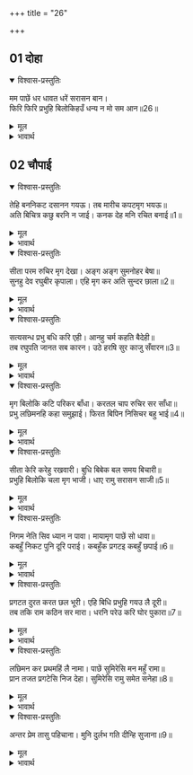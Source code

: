 +++
title = "26"

+++


## 01 दोहा
<details open><summary>विश्वास-प्रस्तुतिः</summary>

मम पाछें धर धावत धरें सरासन बान।  
फिरि फिरि प्रभुहि बिलोकिहउँ धन्य न मो सम आन॥26॥  
</details>

<details><summary>मूल</summary>

मम पाछें धर धावत धरें सरासन बान।  
फिरि फिरि प्रभुहि बिलोकिहउँ धन्य न मो सम आन॥26॥  
</details>

<details><summary>भावार्थ</summary>

धनुष-बाण धारण किए मेरे पीछे-पीछे पृथ्वी पर (पकडने के लिए) दौडते हुए प्रभु को मैं फिर-फिरकर देखूँगा। मेरे समान धन्य दूसरा कोई नहीं है॥26॥  
</details>

## 02 चौपाई

<div class="audioEmbed"  caption="AIR-वाचनम्" src="https://archive.org/download/rAmcharitmAnas-AIR/EPI-255.mp3"></div>

<details open><summary>विश्वास-प्रस्तुतिः</summary>

तेहि बननिकट दसानन गयऊ। तब मारीच कपटमृग भयऊ॥  
अति बिचित्र कछु बरनि न जाई। कनक देह मनि रचित बनाई॥1॥  
</details>

<details><summary>मूल</summary>

तेहि बननिकट दसानन गयऊ। तब मारीच कपटमृग भयऊ॥  
अति बिचित्र कछु बरनि न जाई। कनक देह मनि रचित बनाई॥1॥  
</details>

<details><summary>भावार्थ</summary>

जब रावण उस वन के (जिस वन में श्री रघुनाथजी रहते थे) निकट पहुँचा, तब मारीच कपटमृग बन गया! वह अत्यन्त ही विचित्र था, कुछ वर्णन नहीं किया जा सकता। सोने का शरीर मणियों से जडकर बनाया था॥1॥  
</details>

<details open><summary>विश्वास-प्रस्तुतिः</summary>

सीता परम रुचिर मृग देखा। अङ्ग अङ्ग सुमनोहर बेषा॥  
सुनहु देव रघुबीर कृपाला। एहि मृग कर अति सुन्दर छाला॥2॥  
</details>

<details><summary>मूल</summary>

सीता परम रुचिर मृग देखा। अङ्ग अङ्ग सुमनोहर बेषा॥  
सुनहु देव रघुबीर कृपाला। एहि मृग कर अति सुन्दर छाला॥2॥  
</details>

<details><summary>भावार्थ</summary>

सीताजी ने उस परम सुन्दर हिरन को देखा, जिसके अङ्ग-अङ्ग की छटा अत्यन्त मनोहर थी। (वे कहने लगीं-) हे देव! हे कृपालु रघुवीर! सुनिए। इस मृग की छाल बहुत ही सुन्दर है॥2॥  
</details>

<details open><summary>विश्वास-प्रस्तुतिः</summary>

सत्यसन्ध प्रभु बधि करि एही। आनहु चर्म कहति बैदेही॥  
तब रघुपति जानत सब कारन। उठे हरषि सुर काजु सँवारन॥3॥  
</details>

<details><summary>मूल</summary>

सत्यसन्ध प्रभु बधि करि एही। आनहु चर्म कहति बैदेही॥  
तब रघुपति जानत सब कारन। उठे हरषि सुर काजु सँवारन॥3॥  
</details>

<details><summary>भावार्थ</summary>

जानकीजी ने कहा- हे सत्यप्रतिज्ञ प्रभो! इसको मारकर इसका चमडा ला दीजिए। तब श्री रघुनाथजी (मारीच के कपटमृग बनने का) सब कारण जानते हुए भी, देवताओं का कार्य बनाने के लिए हर्षित होकर उठे॥3॥  
</details>

<details open><summary>विश्वास-प्रस्तुतिः</summary>

मृग बिलोकि कटि परिकर बाँधा। करतल चाप रुचिर सर साँधा॥  
प्रभु लछिमनहि कहा समुझाई। फिरत बिपिन निसिचर बहु भाई॥4॥  
</details>

<details><summary>मूल</summary>

मृग बिलोकि कटि परिकर बाँधा। करतल चाप रुचिर सर साँधा॥  
प्रभु लछिमनहि कहा समुझाई। फिरत बिपिन निसिचर बहु भाई॥4॥  
</details>

<details><summary>भावार्थ</summary>

हिरन को देखकर श्री रामजी ने कमर में फेण्टा बाँधा और हाथ में धनुष लेकर उस पर सुन्दर (दिव्य) बाण चढाया। फिर प्रभु ने लक्ष्मणजी को समझाकर कहा- हे भाई! वन में बहुत से राक्षस फिरते हैं॥4॥  
</details>

<details open><summary>विश्वास-प्रस्तुतिः</summary>

सीता केरि करेहु रखवारी। बुधि बिबेक बल समय बिचारी॥  
प्रभुहि बिलोकि चला मृग भाजी। धाए रामु सरासन साजी॥5॥  
</details>

<details><summary>मूल</summary>

सीता केरि करेहु रखवारी। बुधि बिबेक बल समय बिचारी॥  
प्रभुहि बिलोकि चला मृग भाजी। धाए रामु सरासन साजी॥5॥  
</details>

<details><summary>भावार्थ</summary>

तुम बुद्धि और विवेक के द्वारा बल और समय का विचार करके सीताजी की रखवाली करना। प्रभु को देखकर मृग भाग चला। श्री रामचन्द्रजी भी धनुष चढाकर उसके पीछे दौडे॥5॥  
</details>

<details open><summary>विश्वास-प्रस्तुतिः</summary>

निगम नेति सिव ध्यान न पावा। मायामृग पाछें सो धावा॥  
कबहुँ निकट पुनि दूरि पराई। कबहुँक प्रगटइ कबहुँ छपाई॥6॥  
</details>

<details><summary>मूल</summary>

निगम नेति सिव ध्यान न पावा। मायामृग पाछें सो धावा॥  
कबहुँ निकट पुनि दूरि पराई। कबहुँक प्रगटइ कबहुँ छपाई॥6॥  
</details>

<details><summary>भावार्थ</summary>

वेद जिनके विषय में 'नेति-नेति' कहकर रह जाते हैं और शिवजी भी जिन्हें ध्यान में नहीं पाते (अर्थात जो मन और वाणी से नितान्त परे हैं), वे ही श्री रामजी माया से बने हुए मृग के पीछे दौड रहे हैं। वह कभी निकट आ जाता है और फिर दूर भाग जाता है। कभी तो प्रकट हो जाता है और कभी छिप जाता है॥6॥  
</details>

<details open><summary>विश्वास-प्रस्तुतिः</summary>

प्रगटत दुरत करत छल भूरी। एहि बिधि प्रभुहि गयउ लै दूरी॥  
तब तकि राम कठिन सर मारा। धरनि परेउ करि घोर पुकारा॥7॥  
</details>

<details><summary>मूल</summary>

प्रगटत दुरत करत छल भूरी। एहि बिधि प्रभुहि गयउ लै दूरी॥  
तब तकि राम कठिन सर मारा। धरनि परेउ करि घोर पुकारा॥7॥  
</details>

<details><summary>भावार्थ</summary>

इस प्रकार प्रकट होता और छिपता हुआ तथा बहुतेरे छल करता हुआ वह प्रभु को दूर ले गया। तब श्री रामचन्द्रजी ने तक कर (निशाना साधकर) कठोर बाण मारा, (जिसके लगते ही) वह घोर शब्द करके पृथ्वी पर गिर पडा॥7॥  
</details>

<details open><summary>विश्वास-प्रस्तुतिः</summary>

लछिमन कर प्रथमहिं लै नामा। पाछें सुमिरेसि मन महुँ रामा॥  
प्रान तजत प्रगटेसि निज देहा। सुमिरेसि रामु समेत सनेहा॥8॥  
</details>

<details><summary>मूल</summary>

लछिमन कर प्रथमहिं लै नामा। पाछें सुमिरेसि मन महुँ रामा॥  
प्रान तजत प्रगटेसि निज देहा। सुमिरेसि रामु समेत सनेहा॥8॥  
</details>

<details><summary>भावार्थ</summary>

पहले लक्ष्मणजी का नाम लेकर उसने पीछे मन में श्री रामजी का स्मरण किया। प्राण त्याग करते समय उसने अपना (राक्षसी) शरीर प्रकट किया और प्रेम सहित श्री रामजी का स्मरण किया॥8॥  
</details>

<details open><summary>विश्वास-प्रस्तुतिः</summary>

अन्तर प्रेम तासु पहिचाना। मुनि दुर्लभ गति दीन्हि सुजाना॥9॥  
</details>

<details><summary>मूल</summary>

अन्तर प्रेम तासु पहिचाना। मुनि दुर्लभ गति दीन्हि सुजाना॥9॥  
</details>

<details><summary>भावार्थ</summary>

सुजान (सर्वज्ञ) श्री रामजी ने उसके हृदय के प्रेम को पहचानकर उसे वह गति (अपना परमपद) दी जो मुनियों को भी दुर्लभ है॥9॥  
</details>


